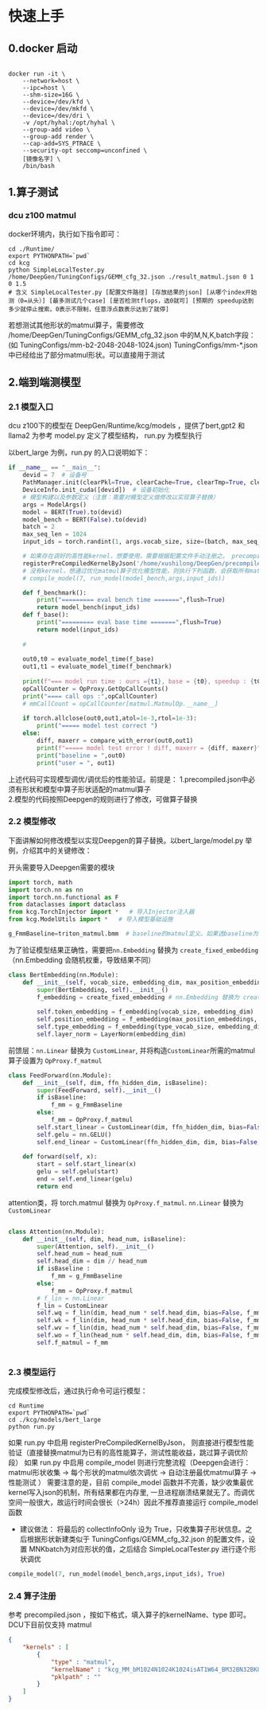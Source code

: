 # 快速上手
## 0.docker 启动
```shell

docker run -it \
    --network=host \
    --ipc=host \
    --shm-size=16G \
    --device=/dev/kfd \
    --device=/dev/mkfd \
    --device=/dev/dri \
    -v /opt/hyhal:/opt/hyhal \
    --group-add video \
    --group-add render \
    --cap-add=SYS_PTRACE \
    --security-opt seccomp=unconfined \
    [镜像名字] \
    /bin/bash
```

## 1.算子测试
### dcu z100 matmul
docker环境内，执行如下指令即可：
```shell
cd ./Runtime/
export PYTHONPATH=`pwd`
cd kcg
python SimpleLocalTester.py /home/DeepGen/TuningConfigs/GEMM_cfg_32.json ./result_matmul.json 0 1 0 1.5
# 含义 SimpleLocalTester.py [配置文件路径] [存放结果的json] [从哪个index开始测（0=从头）] [最多测试几个case] [是否检测tflops，选0就可] [预期的 speedup达到多少就停止搜索。0表示不限制，任意浮点数表示达到了就停]

```
若想测试其他形状的matmul算子，需要修改 /home/DeepGen/TuningConfigs/GEMM_cfg_32.json 中的M,N,K,batch字段：(如 TuningConfigs/mm-b2-2048-2048-1024.json)
TuningConfigs/mm-*.json 中已经给出了部分matmul形状。可以直接用于测试

## 2.端到端测模型

### 2.1 模型入口
dcu z100下的模型在 DeepGen/Runtime/kcg/models ，提供了bert,gpt2 和 llama2 为参考
model.py 定义了模型结构， run.py 为模型执行

以bert_large 为例，run.py 的入口说明如下：
```python
if __name__ == "__main__":
    devid = 7  # 设备号
    PathManager.init(clearPkl=True, clearCache=True, clearTmp=True, clearDump=True)  # 路径管理器初始化。执行缓存目录清理等
    DeviceInfo.init_cuda([devid])  # 设备初始化
    # 模型构建以及参数定义（注意：需要对模型定义做修改以实现算子替换）
    args = ModelArgs()
    model = BERT(True).to(devid)
    model_bench = BERT(False).to(devid)
    batch = 2
    max_seq_len = 1024
    input_ids = torch.randint(1, args.vocab_size, size=(batch, max_seq_len)).to(devid)

    # 如果存在调好的高性能kernel，想要使用，需要根据配置文件手动注册之。 precompiled.json 中已经注册了一些性能好的kernel（之前根据bert、gpt2和llama2中的matmul形状调过一次）
    registerPreCompiledKernelByJson('/home/xushilong/DeepGen/precompiled.json',7)
    # 没有kernel，想通过优化matmul算子优化模型性能，则执行下列函数，会获取所有matmul的形状后开始调kernel ：
    # compile_model(7, run_model(model_bench,args,input_ids))

    def f_benchmark():
        print("========= eval bench time =======",flush=True)
        return model_bench(input_ids)
    def f_base():
        print("========= eval base time =======",flush=True)
        return model(input_ids)
    
    # 
    
    out0,t0 = evaluate_model_time(f_base)
    out1,t1 = evaluate_model_time(f_benchmark)
    
    print(f"=== model run time : ours ={t1}, base = {t0}, speedup : {t0/t1}")
    opCallCounter = OpProxy.GetOpCallCounts()
    print("==== call ops :",opCallCounter)
    # mmCallCount = opCallCounter[matmul.MatmulOp.__name__]
    
    if torch.allclose(out0,out1,atol=1e-3,rtol=1e-3):
        print("===== model test correct ")
    else:
        diff, maxerr = compare_with_error(out0,out1)
        print(f"===== model test error ! diff, maxerr = {diff, maxerr}")
        print("baseline = ",out0)
        print("user = ", out1)
```

上述代码可实现模型调优/调优后的性能验证。前提是：
1.precompiled.json中必须有形状和模型中算子形状适配的matmul算子    
2.模型的代码按照Deepgen的规则进行了修改，可做算子替换


### 2.2 模型修改
下面讲解如何修改模型以实现Deepgen的算子替换。以bert_large/model.py 举例，介绍其中的关键修改：

开头需要导入Deepgen需要的模块
```python
import torch, math
import torch.nn as nn
import torch.nn.functional as F
from dataclasses import dataclass
from kcg.TorchInjector import *   # 导入Injector注入器
from kcg.ModelUtils import *   # 导入模型基础设施

g_FmmBaseline=triton_matmul.bmm  # baseline的matmul定义。如果选baseline为triton，选择triton_matmul.bmm； 若选torch，则为 torch.matmul
```

为了验证模型结果正确性，需要把`nn.Embedding` 替换为 `create_fixed_embedding`（nn.Embedding 会随机权重，导致结果不同）

```python
class BertEmbedding(nn.Module):
    def __init__(self, vocab_size, embedding_dim, max_position_embeddings, type_vocab_size):
        super(BertEmbedding, self).__init__()
        f_embedding = create_fixed_embedding # nn.Embedding 替换为 create_fixed_embedding
        
        self.token_embedding = f_embedding(vocab_size, embedding_dim)  # 
        self.position_embedding = f_embedding(max_position_embeddings, embedding_dim)
        self.type_embedding = f_embedding(type_vocab_size, embedding_dim)
        self.layer_norm = LayerNorm(embedding_dim)

```

前馈层：`nn.Linear` 替换为 `CustomLinear`, 并将构造`CustomLinear`所需的matmul算子设置为 `OpProxy.f_matmul`

```python
class FeedForward(nn.Module):
    def __init__(self, dim, ffn_hidden_dim, isBaseline):
        super(FeedForward, self).__init__()
        if isBaseline:
            f_mm = g_FmmBaseline
        else:
            f_mm = OpProxy.f_matmul
        self.start_linear = CustomLinear(dim, ffn_hidden_dim, bias=False,f_mm=f_mm)
        self.gelu = nn.GELU()
        self.end_linear = CustomLinear(ffn_hidden_dim, dim, bias=False,f_mm=f_mm)
    
    def forward(self, x):
        start = self.start_linear(x)
        gelu = self.gelu(start)
        end = self.end_linear(gelu)
        return end

```

attention类，将 torch.matmul 替换为 `OpProxy.f_matmul`. `nn.Linear` 替换为 `CustomLinear`
```python

class Attention(nn.Module):
    def __init__(self, dim, head_num, isBaseline):
        super(Attention, self).__init__()
        self.head_num = head_num
        self.head_dim = dim // head_num
        if isBaseline :
            f_mm = g_FmmBaseline
        else:
            f_mm = OpProxy.f_matmul
        # f_lin = nn.Linear
        f_lin = CustomLinear
        self.wq = f_lin(dim, head_num * self.head_dim, bias=False, f_mm=f_mm)
        self.wk = f_lin(dim, head_num * self.head_dim, bias=False, f_mm=f_mm)
        self.wv = f_lin(dim, head_num * self.head_dim, bias=False, f_mm=f_mm)
        self.wo = f_lin(head_num * self.head_dim, dim, bias=False, f_mm=f_mm)
        self.f_matmul = f_mm
        
```

### 2.3 模型运行
完成模型修改后，通过执行命令可运行模型：
```shell
cd Runtime
export PYTHONPATH=`pwd`
cd ./kcg/models/bert_large
python run.py
```
如果 run.py 中启用 registerPreCompiledKernelByJson， 则直接进行模型性能验证（直接替换matmul为已有的高性能算子，测试性能收益，跳过算子调优阶段）
如果 run.py 中启用 compile_model 则进行完整流程（Deepgen会进行：matmul形状收集 -> 每个形状的matmul依次调优 -> 自动注册最优matmul算子 -> 性能测试 ）
需要注意的是，目前 compile_model 函数并不完善，缺少收集最优kernel写入json的机制，所有结果都在内存里, 一旦进程崩溃结果就无了。而调优空间一般很大，故运行时间会很长（>24h）因此不推荐直接运行 compile_model 函数

- 建议做法：
将最后的 collectInfoOnly 设为 True，只收集算子形状信息。之后根据形状新建类似于 TuningConfigs/GEMM_cfg_32.json 的配置文件，设置 MNKbatch为对应形状的值，之后结合 SimpleLocalTester.py 进行逐个形状调优
```python
compile_model(7, run_model(model_bench,args,input_ids), True)

```

### 2.4 算子注册
参考 precompiled.json ，按如下格式，填入算子的kernelName、type 即可。 DCU下目前仅支持 matmul
```json
{
    "kernels" : [
        {
            "type" : "matmul",
            "kernelName" : "kcg_MM_bM1024N1024K1024isAT1W64_BM32BN32BK8TM4TN4BLY1BLX1WLY8WLX8GLWA4GLWB4BSWM2BSWN2WSWM1WSWN2LSU1Map4GSW0UN8RP0SP0LC1RC0",
            "pklpath" : ""
        }
    ]
}
```
